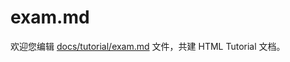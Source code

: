 exam.md
===

欢迎您编辑 <a target="__blank" href="https://github.com/jaywcjlove/html-tutorial/blob/main/docs/tutorial/exam.md">docs/tutorial/exam.md</a> 文件，共建 HTML Tutorial 文档。
